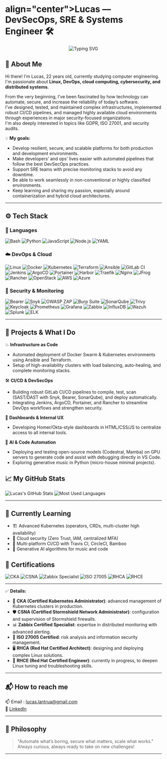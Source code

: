<h1> align="center">Lucas — DevSecOps, SRE & Systems Engineer 🛠️</h1>

<p align="center">
  <img src="https://readme-typing-svg.demolab.com?font=Fira+Code&weight=500&size=22&duration=4000&pause=1000&color=58A6FF&center=true&vCenter=true&width=435&lines=Automate.+Secure.+Scale.;Hybrid+Cloud+Architect.;DevSecOps+Driven.;Monitoring+Enthusiast.;Linux+Native." alt="Typing SVG" />
</p>

## 👋 About Me

Hi there! I'm Lucas, 22 years old, currently studying computer engineering. I'm passionate about **Linux, DevOps, cloud computing, cybersecurity, and distributed systems**.

From the very beginning, I’ve been fascinated by how technology can automate, secure, and increase the reliability of today’s software.  
I've designed, tested, and maintained complex infrastructures, implemented robust CI/CD pipelines, and managed highly available cloud environments through experiences in major security-focused organizations.  
I'm also deeply interested in topics like GDPR, ISO 27001, and security audits.

💡 **My goals:**
- Develop resilient, secure, and scalable platforms for both production and development environments.
- Make developers’ and ops’ lives easier with automated pipelines that follow the best DevSecOps practices.
- Support SRE teams with precise monitoring stacks to avoid any downtime.
- Be able to work seamlessly in non-conventional or highly classified environments.
- Keep learning and sharing my passion, especially around containerization and hybrid cloud architectures.

---

## ⚙️ Tech Stack

### 🚀 Languages
![Bash](https://img.shields.io/badge/Bash-4EAA25?style=flat&logo=gnubash&logoColor=white)
![Python](https://img.shields.io/badge/Python-3670A0?style=flat&logo=python&logoColor=yellow)
![JavaScript](https://img.shields.io/badge/JavaScript-F7DF1E?style=flat&logo=javascript&logoColor=black)
![Node.js](https://img.shields.io/badge/Node.js-339933?style=flat&logo=node.js&logoColor=white)
![YAML](https://img.shields.io/badge/YAML-000000?style=flat&logo=yaml&logoColor=white)

### ☁️ DevOps & Cloud
![Linux](https://img.shields.io/badge/Linux-FCC624?style=flat&logo=linux&logoColor=black)
![Docker](https://img.shields.io/badge/Docker-2496ED?style=flat&logo=docker&logoColor=white)
![Kubernetes](https://img.shields.io/badge/Kubernetes-326CE5?style=flat&logo=kubernetes&logoColor=white)
![Terraform](https://img.shields.io/badge/Terraform-7B42BC?style=flat&logo=terraform&logoColor=white)
![Ansible](https://img.shields.io/badge/Ansible-EE0000?style=flat&logo=ansible&logoColor=white)
![GitLab CI](https://img.shields.io/badge/GitLab%20CI-FC6D26?style=flat&logo=gitlab&logoColor=white)
![Jenkins](https://img.shields.io/badge/Jenkins-D24939?style=flat&logo=jenkins&logoColor=white)
![ArgoCD](https://img.shields.io/badge/ArgoCD-F3632F?style=flat&logo=argo&logoColor=white)
![Portainer](https://img.shields.io/badge/Portainer-13BEF9?style=flat&logo=portainer&logoColor=white)
![Harbor](https://img.shields.io/badge/Harbor-60B932?style=flat)
![Traefik](https://img.shields.io/badge/Traefik-24B6E6?style=flat&logo=traefikmesh&logoColor=white)
![Nginx](https://img.shields.io/badge/Nginx-009639?style=flat&logo=nginx&logoColor=white)
![JFrog](https://img.shields.io/badge/JFrog-41BF47?style=flat&logo=jfrog&logoColor=white)
![Rancher](https://img.shields.io/badge/Rancher-0075A8?style=flat&logo=rancher&logoColor=white)
![OpenStack](https://img.shields.io/badge/OpenStack-ED1944?style=flat&logo=openstack&logoColor=white)
![AWS](https://img.shields.io/badge/AWS-FF9900?style=flat&logo=amazonaws&logoColor=white)
![Azure](https://img.shields.io/badge/Azure-0078D4?style=flat&logo=microsoftazure&logoColor=white)

### 🔐 Security & Monitoring
![Bearer](https://img.shields.io/badge/Bearer-3D5AFE?style=flat)
![Snyk](https://img.shields.io/badge/Snyk-4C4A73?style=flat&logo=snyk&logoColor=white)
![OWASP ZAP](https://img.shields.io/badge/OWASP%20ZAP-000000?style=flat&logo=owasp&logoColor=white)
![Burp Suite](https://img.shields.io/badge/Burp%20Suite-FF6600?style=flat&logo=burpsuite&logoColor=white)
![SonarQube](https://img.shields.io/badge/SonarQube-4E9BCD?style=flat&logo=sonarqube&logoColor=white)
![Trivy](https://img.shields.io/badge/Trivy-0F92C0?style=flat&logo=aqua&logoColor=white)
![Keycloak](https://img.shields.io/badge/Keycloak-0071C5?style=flat&logo=keycloak&logoColor=white)
![Prometheus](https://img.shields.io/badge/Prometheus-E6522C?style=flat&logo=prometheus&logoColor=white)
![Grafana](https://img.shields.io/badge/Grafana-F46800?style=flat&logo=grafana&logoColor=white)
![Zabbix](https://img.shields.io/badge/Zabbix-CC0000?style=flat&logo=zabbix&logoColor=white)
![InfluxDB](https://img.shields.io/badge/InfluxDB-22ADF6?style=flat&logo=influxdb&logoColor=white)
![Wazuh](https://img.shields.io/badge/Wazuh-0064A5?style=flat)
![Splunk](https://img.shields.io/badge/Splunk-000000?style=flat&logo=splunk&logoColor=white)
![ELK](https://img.shields.io/badge/ELK%20Stack-005571?style=flat&logo=elasticstack&logoColor=white)

---
## 🚀 Projects & What I Do

💥 **Infrastructure as Code**  
- Automated deployment of Docker Swarm & Kubernetes environments using Ansible and Terraform.  
- Setup of high-availability clusters with load balancing, auto-healing, and complete monitoring stacks.

🛠 **CI/CD & DevSecOps**  
- Building robust GitLab CI/CD pipelines to compile, test, scan (SAST/DAST with Snyk, Bearer, SonarQube), and deploy automatically.  
- Integrating Jenkins, ArgoCD, Portainer, and Rancher to streamline DevOps workflows and strengthen security.

🎨 **Dashboards & Internal UX**  
- Developing Homer/Okta-style dashboards in HTML/CSS/JS to centralize access to all internal tools.

🤖 **AI & Code Automation**  
- Deploying and testing open-source models (Codestral, Mamba) on GPU servers to generate code and assist with debugging directly in VS Code.  
- Exploring generative music in Python (micro-house minimal projects).

## 📈 My GitHub Stats

![Lucas's GitHub Stats](https://github-readme-stats.vercel.app/api?username=zeus-black&show_icons=true&theme=tokyonight)
![Most Used Languages](https://github-readme-stats.vercel.app/api/top-langs/?username=zeus-black&layout=compact&theme=tokyonight)

---

## 🌱 Currently Learning

- 🏗️ Advanced Kubernetes (operators, CRDs, multi-cluster high availability)
- 🔐 Cloud security (Zero Trust, IAM, centralized MFA)
- 🚀 Multi-platform CI/CD with Travis CI, CircleCI, Bamboo
- 🎼 Generative AI algorithms for music and code

## 🏅 Certifications

![CKA](https://img.shields.io/badge/CKA-Kubernetes%20Administrator-326CE5?style=flat&logo=kubernetes&logoColor=white)
![CSNA](https://img.shields.io/badge/CSNA-Stormshield-FF6B00?style=flat&logo=fortinet&logoColor=white)
![Zabbix Specialist](https://img.shields.io/badge/Zabbix-Certified%20Specialist-CC0000?style=flat&logo=zabbix&logoColor=white)
![ISO 27005](https://img.shields.io/badge/ISO-27005%20Certified-0071C5?style=flat&logo=iso&logoColor=white)
![RHCA](https://img.shields.io/badge/RHCA-Architect-EE0000?style=flat&logo=redhat&logoColor=white)
![RHCE](https://img.shields.io/badge/RHCE-In%20progress-EE0000?style=flat&logo=redhat&logoColor=white)

---

✅ **Details:**
- 🎯 **CKA (Certified Kubernetes Administrator)**: advanced management of Kubernetes clusters in production.
- 🛡 **CSNA (Certified Stormshield Network Administrator)**: configuration and supervision of Stormshield firewalls.
- 📊 **Zabbix Certified Specialist**: expertise in distributed monitoring with advanced alerting.
- 🔐 **ISO 27005 Certified**: risk analysis and information security management.
- 🖥 **RHCA (Red Hat Certified Architect)**: designing and deploying complex Linux solutions.
- 🚀 **RHCE (Red Hat Certified Engineer)**: currently in progress, to deepen Linux tuning and troubleshooting skills.

---

## 📬 How to reach me

📫 Email : lucas.lantrua@gmail.com  
💼 [LinkedIn](https://linkedin.com/in/lucaslantrua)

---

## 🙌 Philosophy

> "Automate what’s boring, secure what matters, scale what works."  
> Always curious, always ready to take on new challenges!
---


